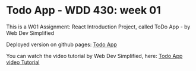 # Todo App - WDD 430: week 01

This is a W01 Assignment: React Introduction Project, called ToDo App - by Web Dev Simplified

Deployed version on github pages: [Todo App](https://juarpla.github.io/todapp-react/)

You can watch the video tutorial by Web Dev Simplified, here: [Todo App video Tutorial](https://www.youtube.com/watch?v=Rh3tobg7hEo)
